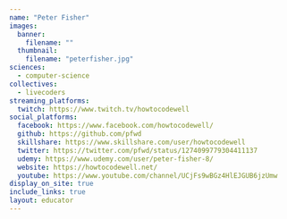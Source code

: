 ```yaml
---
name: "Peter Fisher"
images:
  banner:
    filename: ""
  thumbnail:
    filename: "peterfisher.jpg"
sciences:
  - computer-science
collectives:
  - livecoders
streaming_platforms:
  twitch: https://www.twitch.tv/howtocodewell
social_platforms:
  facebook: https://www.facebook.com/howtocodewell/
  github: https://github.com/pfwd
  skillshare: https://www.skillshare.com/user/howtocodewell
  twitter: https://twitter.com/pfwd/status/1274099779304411137
  udemy: https://www.udemy.com/user/peter-fisher-8/
  website: https://howtocodewell.net/
  youtube: https://www.youtube.com/channel/UCjFs9wBGz4HlEJGUB6jzUmw
display_on_site: true
include_links: true
layout: educator
---
```

